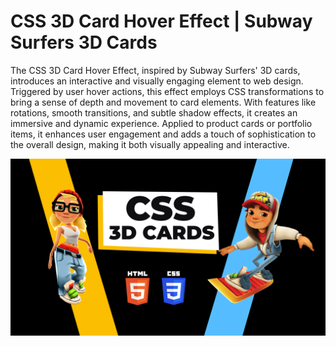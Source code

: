 # CSS 3D Card Hover Effect | Subway Surfers 3D Cards

The CSS 3D Card Hover Effect, inspired by Subway Surfers' 3D cards, introduces an interactive and visually engaging element to web design. Triggered by user hover actions, this effect employs CSS transformations to bring a sense of depth and movement to card elements. With features like rotations, smooth transitions, and subtle shadow effects, it creates an immersive and dynamic experience. Applied to product cards or portfolio items, it enhances user engagement and adds a touch of sophistication to the overall design, making it both visually appealing and interactive.

![CSS 3D Card](images/CSS3DCards.png)